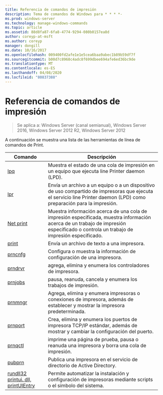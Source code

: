 ```yaml
---
title: Referencia de comandos de impresión
description: Tema de comandos de Windows para * * * *-
ms.prod: windows-server
ms.technology: manage-windows-commands
ms.topic: article
ms.assetid: 88d8fa87-6fa8-4774-9294-080b0157ea8d
author: coreyp-at-msft
ms.author: coreyp
manager: dongill
ms.date: 10/16/2017
ms.openlocfilehash: 009400fd2afe1e1e5cea6baa9abec1b89b59df7f
ms.sourcegitcommit: b00d7c8968c4adc8f699dbee694afe6ed36bc9de
ms.translationtype: MT
ms.contentlocale: es-ES
ms.lasthandoff: 04/08/2020
ms.locfileid: "80837388"
---
```

# <a name="print-command-reference"></a>Referencia de comandos de impresión

>Se aplica a: Windows Server (canal semianual), Windows Server 2016, Windows Server 2012 R2, Windows Server 2012

A continuación se muestra una lista de las herramientas de línea de comandos de Print.

|                         Comando                          |                                                                Descripción                                                                 |
|----------------------------------------------------------|--------------------------------------------------------------------------------------------------------------------------------------------|
|                       [lpq](lpq.md)                       |                           Muestra el estado de una cola de impresión en un equipo que ejecuta line Printer daemon (LPD).                            |
|                      [lpr](lpr.md)                       |      Envía un archivo a un equipo o a un dispositivo de uso compartido de impresoras que ejecuta el servicio line Printer daemon (LPD) como preparación para la impresión.       |
|                [Net print](net-print.md)                 | Muestra información acerca de una cola de impresión especificada, muestra información acerca de un trabajo de impresión especificado o controla un trabajo de impresión especificado. |
|                    [print](print.md)                     |                                                      Envía un archivo de texto a una impresora.                                                       |
|                  [prncnfg](prncnfg.md)                   |                                     Configura o muestra la información de configuración de una impresora.                                      |
|                  [prndrvr](prndrvr.md)                   |                                                 agrega, elimina y enumera los controladores de impresora.                                                  |
|                  [prnjobs](prnjobs.md)                   |                                              pausa, reanuda, cancela y enumera los trabajos de impresión.                                               |
|                  [prnmngr](prnmngr.md)                   |            Agrega, elimina y enumera impresoras o conexiones de impresora, además de establecer y mostrar la impresora predeterminada.            |
|                  [prnport](prnport.md)                   |           Crea, elimina y enumera los puertos de impresora TCP/IP estándar, además de mostrar y cambiar la configuración del puerto.            |
|                  [prnqctl](prnqctl.md)                   |                                imprime una página de prueba, pausa o reanuda una impresora y borra una cola de impresión.                                |
|                   [pubprn](pubprn.md)                    |                                       Publica una impresora en el servicio de directorio de Active Directory.                                       |
| [rundll32 printui. dll, printUIEntry](rundll32-printui.md) |                Permite automatizar la instalación y configuración de impresoras mediante scripts o el símbolo del sistema.                 |

